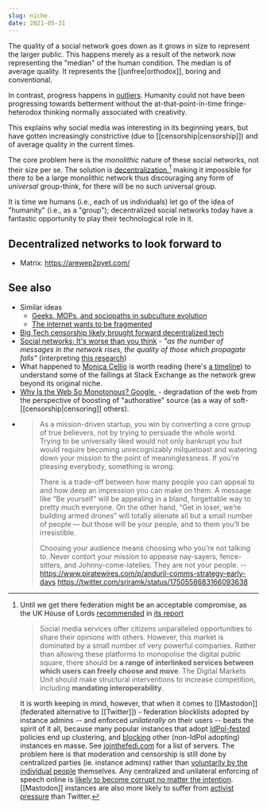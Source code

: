 ```yaml
---
slug: niche
date: 2021-05-31
---
```


The quality of a social network goes down as it grows in size to represent the larger public. This happens merely as a result of the network now representing the "median" of the human condition. The median is of average quality. It represents the [[unfree|orthodox]], boring and conventional.

In contrast, progress happens in [outliers](https://www.youtube.com/watch?v=dGDbpg1nG8Y). Humanity could not have been progressing towards betterment without the at-that-point-in-time fringe-heterodox thinking normally associated with creativity.

This explains why social media was interesting in its beginning years, but have gotten increasingly constrictive (due to [[censorship|censorship]]) and of average quality in the current times.

[censorship]: https://reclaimthenet.org/

The core problem here is the _monolithic_ nature of these social networks, not their size per se. The solution is [decentralization][vitalik],[^uk] making it impossible for there to be a large monolithic network thus discouraging any form of _universal_ group-think, for there will be no such universal group.

It is time we humans (i.e., each of us individuals) let go of the idea of "humanity" (i.e., as a "group"); decentralized social networks today have a fantastic opportunity to play their technological role in it.

## Decentralized networks to look forward to

- Matrix: https://arewep2pyet.com/

## See also

- Similar ideas
    - [Geeks, MOPs, and sociopaths in subculture evolution](https://meaningness.com/geeks-mops-sociopaths)
    - [The internet wants to be fragmented](https://noahpinion.substack.com/p/the-internet-wants-to-be-fragmented)
- [Big Tech censorship likely brought forward decentralized tech](https://reclaimthenet.org/big-tech-censorship-likely-brought-forward-decentralized-tech/)
- [Social networks: It's worse than you think](https://meta.ath0.com/2020/12/social-notwork/) - *"as the number of messages in the network rises, the quality of those which propagate falls"* (interpreting [this research](https://www.scientificamerican.com/article/information-overload-helps-fake-news-spread-and-social-media-knows-it/))
- What happened to [Monica Cellio](https://www.cellio.org/stack) is worth reading (here's [a timeline](https://meta.stackexchange.com/a/334417/135122)) to understand some of the fallings at Stack Exchange as the network grew beyond its original niche.
- [Why Is the Web So Monotonous? Google.](https://reasonablypolymorphic.com/blog/monotonous-web/index.html) - degradation of the web from the perspective of boosting of "authorative" source (as a way of soft-[[censorship|censoring]] others).
- > As a mission-driven startup, you win by converting a core group of true believers, not by trying to persuade the whole world. Trying to be universally liked would not only bankrupt you but would require becoming unrecognizably milquetoast and watering down your mission to the point of meaninglessness. If you’re pleasing everybody, something is wrong.
  > 
  > There is a trade-off between how many people you can appeal to and how deep an impression you can make on them. A message like “Be yourself” will be appealing in a bland, forgettable way to pretty much everyone. On the other hand, “Get in loser, we’re building armed drones” will totally alienate all but a small number of people — but those will be your people, and to them you’ll be irresistible.
  > 
  > Choosing your audience means choosing who you’re not talking to. Never contort your mission to appease nay-sayers, fence-sitters, and Johnny-come-latelies. They are not your people.
  -- https://www.piratewires.com/p/anduril-comms-strategy-early-days https://twitter.com/sriramk/status/1750558683166093638



[vitalik]: https://decrypt.co/53890/parler-vitalik-buterin-ethereum

[^uk]: Until we get there federation might be an acceptable compromise, as the UK House of Lords [recommended](https://reclaimthenet.org/uk-house-of-lords-blasts-big-tech-as-monopolizers-of-the-public-square-in-new-report/) in [its report](https://publications.parliament.uk/pa/ld5802/ldselect/ldcomuni/54/5408.htm#_idTextAnchor118)
    > Social media services offer citizens unparalleled opportunities to share their opinions with others. However, this market is dominated by a small number of very powerful companies. Rather than allowing these platforms to monopolise the digital public square, there should be **a range of interlinked services between which users can freely choose and move**. The Digital Markets Unit should make structural interventions to increase competition, including **mandating interoperability**.

    It is worth keeping in mind, however, that when it comes to [[Mastodon]] (federated alternative to [[Twitter]]) - federation blocklists adopted by instance admins -- and enforced *unilaterally* on their users -- beats the spirit of it all, because many popular instances that adopt [IdPol-fested](https://archive.is/gqzcn) policies end up clustering, and [blocking](https://archive.is/eoNcR) other (non-IdPol adopting) instances en masse. See [jointhefedi.com](https://jointhefedi.com/) for a list of servers. The problem here is that moderation and censorship is still done by centralized parties (ie. instance admins) rather than [voluntarily by the individual people](https://matrix.org/blog/2020/10/19/combating-abuse-in-matrix-without-backdoors) themselves. Any centralized and unilateral enforcing of speech online is [likely to become corrupt no matter the intention](https://reclaimthenet.org/former-aclu-head-ira-glasser-explains-why-you-cant-ban-hate-speech/). [[Mastodon]] instances are also more likely to suffer from [activist pressure](https://news.ycombinator.com/item?id=34748195) than Twitter.

[^mod]: More on moderation [here](https://forum.cardano.org/t/censorship-on-social-media-how-blockchain-could-be-the-new-norm-for-unfiltered-communications/41855),
    >  Online communities that are totally unmoderated can often turn into places that the majority of web users will not want to visit, and it is not always possible to have a totally free online platform without some users feeling marginalized or targeted.
    >
    > This prompts some incredibly difficult ethical questions. Some could argue that should content on a particular social media site become offensive or derogatory to an individual or group of people, they of course have the option not to participate or create their own inclusive online community.
    >
    > Others would lobby for the removal of more problematic online communities and censorship of controversial individuals completely, arguing that they pose a risk of causing harm, and looking to platform owners to remove associated accounts and content on users’ behalf—in other words, to engage in active censorship. This can in turn lead to over-zealous moderation within online communities.
    >
    > Through [[Blockchain|blockchain]], there could be a better solution—a distributed and community-led moderation process which relies not on censorship from a centralized custodian wielding absolute power, but careful moderation via a democratic process empowered by each and every user through decentralized technology. In this way, the entire social media ecosystem could decide the direction of their community and empower good actors to participate.
    > 
    > In theory, such decentralized social media platforms could place power back into the hands of the users, by allowing them to set the direction and rules of their own online communities, and decide what kind of content they publish and read according to community-chosen preferences, rather than that approved by centralized authorities.
